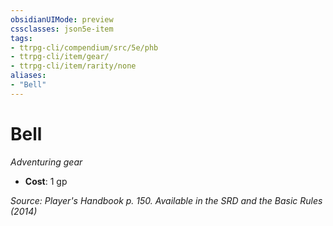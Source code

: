 ```yaml
---
obsidianUIMode: preview
cssclasses: json5e-item
tags:
- ttrpg-cli/compendium/src/5e/phb
- ttrpg-cli/item/gear/
- ttrpg-cli/item/rarity/none
aliases: 
- "Bell"
---
```

# Bell
*Adventuring gear*  


- **Cost**: 1 gp

*Source: Player's Handbook p. 150. Available in the <span title='Systems Reference Document (5.1)'>SRD</span> and the Basic Rules (2014)*